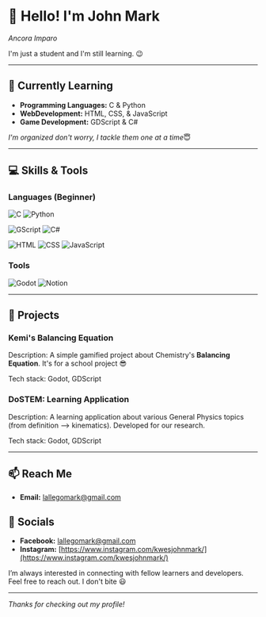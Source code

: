 # 👋 Hello! I'm John Mark
 _Ancora Imparo_

I'm just a student and I'm still learning. 😉

---

## 🌱 Currently Learning

- **Programming Languages:** C & Python 
- **WebDevelopment:** HTML, CSS, & JavaScript
- **Game Development:** GDScript & C#

_I'm organized don't worry, I tackle them one at a time_😇

---

## 💻 Skills & Tools

### Languages (Beginner)
![C](https://img.shields.io/badge/C-00599C?style=for-the-badge&logo=c&logoColor=white)
![Python](https://img.shields.io/badge/Python-3670A0?style=for-the-badge&logo=python&logoColor=ffdd54)

![GScript](https://img.shields.io/badge/GDScript-478CBF?style=for-the-badge&logo=godot-engine&logoColor=white)
![C#](https://img.shields.io/badge/C%23-239120?style=for-the-badge&logo=csharp&logoColor=white)

![HTML](https://img.shields.io/badge/HTML5-E34F26?style=for-the-badge&logo=html5&logoColor=white)
![CSS](https://img.shields.io/badge/CSS3-1572B6?style=for-the-badge&logo=css3&logoColor=white)
![JavaScript](https://img.shields.io/badge/JavaScript-F7DF1E?style=for-the-badge&logo=javascript&logoColor=black)


### Tools
![Godot](https://img.shields.io/badge/Godot-478CBF?style=for-the-badge&logo=godot-engine&logoColor=white)
![Notion](https://img.shields.io/badge/Notion-000000?style=for-the-badge&logo=notion&logoColor=white)

---

## 🔨 Projects

### Kemi's Balancing Equation
Description: A simple gamified project about Chemistry's **Balancing Equation**. It's for a school project 😎

Tech stack: Godot, GDScript

### DoSTEM: Learning Application
Description: A learning application about various General Physics topics (from definition --> kinematics). Developed for our research.

Tech stack: Godot, GDScript

---

## 📫 Reach Me

- **Email:** [lallegomark@gmail.com](mailto:lallegomark@gmail.com)

## 📱 Socials

- **Facebook:** [lallegomark@gmail.com](https://www.facebook.com/johnmark.lallego)
- **Instagram:** [https://www.instagram.com/kwesjohnmark/](https://www.instagram.com/kwesjohnmark/)

I’m always interested in connecting with fellow learners and developers. Feel free to reach out. I don't bite 😃

---

_Thanks for checking out my profile!_
